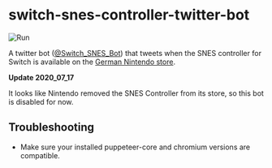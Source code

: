 # switch-snes-controller-twitter-bot
![Run](https://github.com/WIStudent/switch-snes-controller-twitter-bot/workflows/Run/badge.svg)


A twitter bot ([@Switch_SNES_Bot](https://twitter.com/Switch_SNES_Bot)) that tweets when the SNES controller for Switch is available on the [German Nintendo store](https://mynintendostore.nintendo.de/super-nintendo-entertainment-system-controller-for-nintendo-switch.html).

**Update 2020_07_17**

It looks like Nintendo removed the SNES Controller from its store, so this bot is disabled for now.


## Troubleshooting
- Make sure your installed puppeteer-core and chromium versions are compatible.